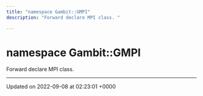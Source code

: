 ```yaml
---
title: "namespace Gambit::GMPI"
description: "Forward declare MPI class. "

---
```


# namespace Gambit::GMPI

Forward declare MPI class. 






-------------------------------

Updated on 2022-09-08 at 02:23:01 +0000